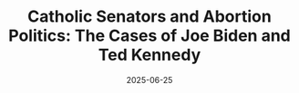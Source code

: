 ---
title: "Catholic Senators and Abortion Politics: The Cases of Joe Biden and Ted Kennedy"
authors:
- admin
- Thomas J. Carty
author_notes:
- "Equal contribution"
- "Equal contribution"
date: "2025-06-25"
doi: ""
share: false
profile: false
pager: false
show_related: false
show_date: false
reading_time: false

# Publication name and optional abbreviated publication name.
publication: "In *Religion and Congress: The Intersection of Faith and Politics*, edited by David A. Dulio and Colton C. Campbell"

links:
  - name: "Link to Book"
    url: "https://www.rienner.com/title/Religion_and_Congress_The_Intersection_of_Faith_and_Politics"

---